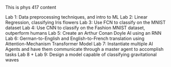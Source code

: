 This is phys 417 content

Lab 1: Data preprocessing techniques, and intro to ML
Lab 2: Linear Regression, classifying Iris flowers
Lab 3: Use FCN to classify on the MNIST dataset
Lab 4: Use CNN to classify on the Fashion MNIST dataset, outperform humans
Lab 5: Create an Arthur Conan Doyle AI using an RNN
Lab 6: German-to-English and English-to-French translation using Attention-Mechanism Transformer Model
Lab 7: Instantiate multiple AI Agents and have them communicate through a master agent to accomplish tasks
Lab 8 + Lab 9: Design a model capable of classifying gravitational waves